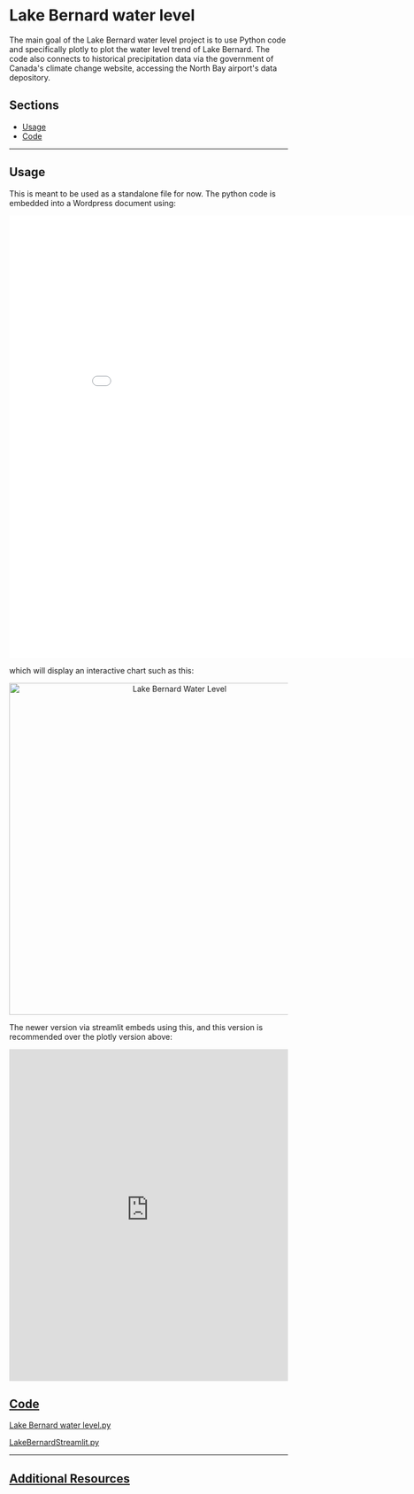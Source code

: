 # Lake Bernard water level
The main goal of the Lake Bernard water level project is to use Python code and specifically plotly to plot the water level trend of Lake Bernard. The code also connects to historical precipitation data via the government of Canada's climate change website, accessing the North Bay airport's data depository.


## Sections
- [Usage](#Usage)
- [Code](#code)


---

## Usage
This is meant to be used as a standalone file for now. The python code is embedded into a Wordpress document using:

<iframe width="900" height="800" frameborder="0" scrolling="no" src="//plotly.com/~chickadeebird/1.embed"></iframe>


which will display an interactive chart such as this:

<div>
    <a href="https://plotly.com/~chickadeebird/1/?share_key=SbawAKXP1zfsLQmjUxXWnO" target="_blank" title="Lake Bernard Water Level" style="display: block; text-align: center;"><img src="https://plotly.com/~chickadeebird/1.png?share_key=SbawAKXP1zfsLQmjUxXWnO" alt="Lake Bernard Water Level" style="max-width: 100%;width: 600px;"  width="600" onerror="this.onerror=null;this.src='https://plotly.com/404.png';" /></a>
</div>

The newer version via streamlit embeds using this, and this version is recommended over the plotly version above:

<iframe src="https://chickadeebird-lake-bernard-level-lakebernardstreamlit-akvozt.streamlit.app/?embed=true" height="600" style="width:100%;border:none"></iframe>

<div>
    <a href="https://chickadeebird-lake-bernard-level-lakebernardstreamlit-akvozt.streamlit.app/" height="600" style="width:100%;border:none"</a>
</div>


## Code

Lake Bernard water level.py

LakeBernardStreamlit.py

---

## Additional Resources
